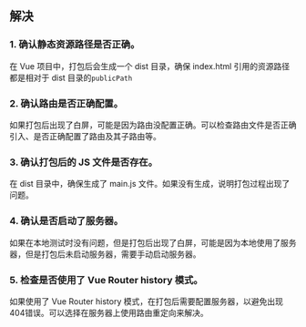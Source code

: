 ## 解决

### 1. 确认静态资源路径是否正确。

在 Vue 项目中，打包后会生成一个 dist 目录，确保 index.html 引用的资源路径都是相对于 dist 目录的`publicPath`

### 2. 确认路由是否正确配置。

如果打包后出现了白屏，可能是因为路由没配置正确。可以检查路由文件是否正确引入、是否正确配置了路由及其子路由等。

### 3. 确认打包后的 JS 文件是否存在。

在 dist 目录中，确保生成了 main.js 文件。如果没有生成，说明打包过程出现了问题。

### 4. 确认是否启动了服务器。

如果在本地测试时没有问题，但是打包后出现了白屏，可能是因为本地使用了服务器，但是打包后未启动服务器，需要手动启动服务器。

### 5. 检查是否使用了 Vue Router history 模式。

如果使用了 Vue Router history 模式，在打包后需要配置服务器，以避免出现404错误。可以选择在服务器上使用路由重定向来解决。
